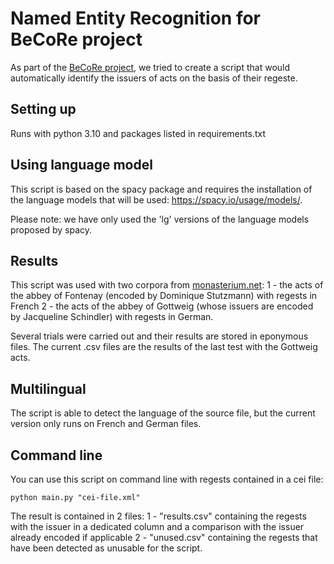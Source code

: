 Named Entity Recognition for BeCoRe project
===

As part of the [BeCoRe project](https://drd.hypotheses.org/anr-fwf-becore), we tried to create a script that would automatically identify the issuers of acts on the basis of their regeste.

## Setting up

Runs with python 3.10 and packages listed in requirements.txt

## Using language model

This script is based on the spacy package and requires the installation of the language models that will be used: https://spacy.io/usage/models/.

Please note: we have only used the 'lg' versions of the language models proposed by spacy.

## Results

This script was used with two corpora from [monasterium.net](https://www.monasterium.net/mom/home): 1 - the acts of the abbey of Fontenay (encoded by Dominique Stutzmann) with regests in French 2 - the acts of the abbey of Gottweig (whose issuers are encoded by Jacqueline Schindler) with regests in German.

Several trials were carried out and their results are stored in eponymous files. The current .csv files are the results of the last test with the Gottweig acts.

## Multilingual

The script is able to detect the language of the source file, but the current version only runs on French and German files.

## Command line

You can use this script on command line with regests contained in a cei file:

```shell
python main.py "cei-file.xml" 
```

The result is contained in 2 files: 1 - "results.csv" containing the regests with the issuer in a dedicated column and a comparison with the issuer already encoded if applicable 2 - "unused.csv" containing the regests that have been detected as unusable for the script.
